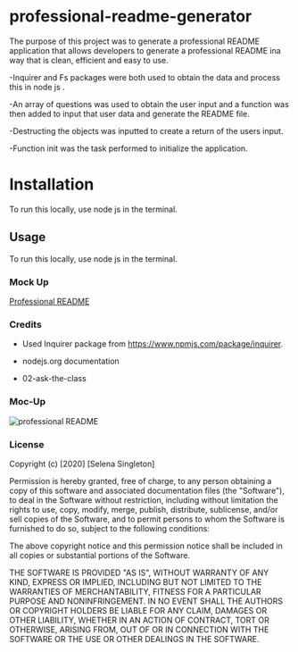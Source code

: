 # professional-readme-generator

The purpose of this project was to generate a professional README application that allows developers to generate a professional README ina way that is clean, efficient and easy to use. 

-Inquirer and Fs packages were both used to obtain the data and process this in node js . 

-An array of questions was used to obtain the user input and a function was then added to input that user data and generate the README file. 

-Destructing the objects was inputted to create a return of the users input. 

-Function init was the task performed to initialize the application. 

 # Installation

To run this locally, use node js in the terminal.  

## Usage

To run this locally, use node js in the terminal. 

### Mock Up 

[Professional README](README.PNG)

### Credits

* Used Inquirer package from https://www.npmjs.com/package/inquirer.

* nodejs.org documentation 

* 02-ask-the-class  

### Moc-Up

![professional README]()

### License 

Copyright (c) [2020] [Selena Singleton]

Permission is hereby granted, free of charge, to any person obtaining a copy
of this software and associated documentation files (the "Software"), to deal
in the Software without restriction, including without limitation the rights
to use, copy, modify, merge, publish, distribute, sublicense, and/or sell
copies of the Software, and to permit persons to whom the Software is
furnished to do so, subject to the following conditions:

The above copyright notice and this permission notice shall be included in all
copies or substantial portions of the Software.

THE SOFTWARE IS PROVIDED "AS IS", WITHOUT WARRANTY OF ANY KIND, EXPRESS OR
IMPLIED, INCLUDING BUT NOT LIMITED TO THE WARRANTIES OF MERCHANTABILITY,
FITNESS FOR A PARTICULAR PURPOSE AND NONINFRINGEMENT. IN NO EVENT SHALL THE
AUTHORS OR COPYRIGHT HOLDERS BE LIABLE FOR ANY CLAIM, DAMAGES OR OTHER
LIABILITY, WHETHER IN AN ACTION OF CONTRACT, TORT OR OTHERWISE, ARISING FROM,
OUT OF OR IN CONNECTION WITH THE SOFTWARE OR THE USE OR OTHER DEALINGS IN THE
SOFTWARE.